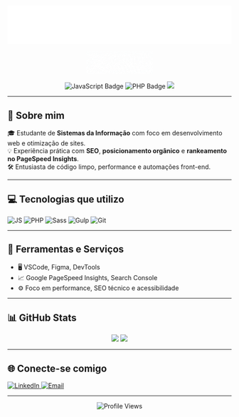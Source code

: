 <p align="center">
  <img src="https://github.com/Dan1Alves/Dan1Alves/raw/main/daniel-alves.svg" alt="Animação de escrita Daniel Alves" />
</p>



<p align="center">
  <img src="https://github.com/Dan1Alves/Dan1Alves/raw/main/Daniel%20Alves%20(1).gif" width="150" height="50" alt="dan alves gif animado"/>

</p>
<p align="center">
  <img src="https://img.shields.io/badge/Code-JavaScript-yellow?style=for-the-badge&logo=javascript" alt="JavaScript Badge"/>
  <img src="https://img.shields.io/badge/Code-PHP-777BB4?style=for-the-badge&logo=php&logoColor=white" alt="PHP Badge"/>
  <img src="https://img.shields.io/badge/Student-Sistemas%20da%20Informa%C3%A7%C3%A3o-blue?style=for-the-badge&logo=codeforces&logoColor=white"/>
</p>

---

## 🧠 Sobre mim

🎓 Estudante de **Sistemas da Informação** com foco em desenvolvimento web e otimização de sites.  
💡 Experiência prática com **SEO**, **posicionamento orgânico** e **rankeamento no PageSpeed Insights**.  
🛠️ Entusiasta de código limpo, performance e automações front-end.

---

## 💻 Tecnologias que utilizo

<p align="left">
  <img src="https://img.shields.io/badge/JavaScript-000000?style=for-the-badge&logo=javascript&logoColor=F7DF1E" alt="JS"/>
  <img src="https://img.shields.io/badge/PHP-000000?style=for-the-badge&logo=php&logoColor=777BB4" alt="PHP"/>
  <img src="https://img.shields.io/badge/Sass-000000?style=for-the-badge&logo=sass&logoColor=CC6699" alt="Sass"/>
  <img src="https://img.shields.io/badge/Gulp.js-000000?style=for-the-badge&logo=gulp&logoColor=CF4647" alt="Gulp"/>
  <img src="https://img.shields.io/badge/Git-000000?style=for-the-badge&logo=git&logoColor=F05032" alt="Git"/>
</p>

---

## 🧰 Ferramentas e Serviços

- 🖥️ VSCode, Figma, DevTools
- 📈 Google PageSpeed Insights, Search Console
- ⚙️ Foco em performance, SEO técnico e acessibilidade

---

## 📊 GitHub Stats

<div align="center">
  <img height="180em" src="https://github-readme-stats.vercel.app/api?username=Dan1Alves&show_icons=true&theme=dark&hide_border=true&bg_color=000000&title_color=00aaff&icon_color=00aaff"/>
  <img height="180em" src="https://github-readme-stats.vercel.app/api/top-langs/?username=Dan1Alves&layout=compact&theme=dark&hide_border=true&bg_color=000000&title_color=00aaff&icon_color=00aaff"/>
</div>

---

## 🌐 Conecte-se comigo

<p align="left">
  <a href="https://www.linkedin.com/in/daniel-alves-a89966251?utm_source=share&utm_campaign=share_via&utm_content=profile&utm_medium=android_app" target="_blank">
    <img src="https://img.shields.io/badge/LinkedIn-000000?style=for-the-badge&logo=linkedin&logoColor=0A66C2" alt="LinkedIn" target="_blank"/>
  </a>
  <a href="mailto:danielsalves099@gmail.com">
    <img src="https://img.shields.io/badge/E--mail-000000?style=for-the-badge&logo=gmail&logoColor=EA4335" alt="Email"/>
  </a>
</p>

---

<div align="center">
  <img src="https://komarev.com/ghpvc/?username=Dan1Alves&style=flat-square&color=00aaff" alt="Profile Views"/>
</div>
